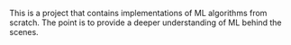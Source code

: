This is a project that contains implementations of ML algorithms from scratch. The point is to provide a deeper understanding of ML behind the scenes.